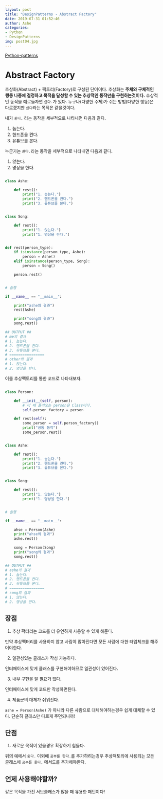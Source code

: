 ```yaml
---
layout: post
title: "DesignPatterns - Abstract Factory"
date: 2019-07-31 01:52:46
author: Ashe
categories:
- Python
- DesignPatterns
img: post04.jpg
---
```


[Python-patterns](https://github.com/faif/python-patterns)

# Abstract Factory

추상화(Abstract) + 팩토리(Factory)로 구성된 단어이다. 추상화는 **주체와 구체적인 행동 나중에 결정하고 목적을 달성할 수 있는 추상적인 동작만을 구현하는것이다.** 추상적인 동작을 예로들자면 `쉰다.`가 있다. 누구나(다양한 주체)가 쉬는 방법(다양한 행동)은 다르겠지만 `쉰다`라는 목적은 같을것이다.

<!--more-->

내가 `쉰다.` 라는 동작을 세부적으로 나타내면 다음과 같다.
1. 눕는다.
2. 핸드폰을 켠다.
3. 유튜브를 본다.

누군가는 `쉰다.`라는 동작을 세부적으로 나타내면 다음과 같다.
1. 앉는다.
2. 명상을 한다.

```python

class Ashe:

    def rest():
        print("1. 눕는다.")
        print("2. 핸드폰을 켠다.")
        print("3. 유튜브를 본다.")


class Song:

    def rest():
        print("1. 앉는다.")
        print("1. 명상을 한다.")


def rest(person_type):
    if isinstance(person_type, Ashe):
        person = Ashe()
    elif isinstance(person_type, Song):
        person = Song()

    person.rest()


# 실행

if __name__ == "__main__":

    print("ashe의 결과")
    rest(Ashe)

    print("song의 결과")
    song.rest()

## OUTPUT ##
# me의 결과
# 1. 눕는다.
# 2. 핸드폰을 켠다.
# 3. 유튜브를 본다.
# ================
# other의 결과
# 1. 앉는다.
# 2. 명상을 한다.
```

이를 추상팩토리를 통한 코드로 나타내보자.

```python

class Person:

    def __init__(self, person):
        # 이 때 들어오는 person은 Class이다.
        self.person_factory = person

    def rest(self):
        some_person = self.person_factory()
        print("공통 동작")
        some_person.rest()


class Ashe:

    def rest():
        print("1. 눕는다.")
        print("2. 핸드폰을 켠다.")
        print("3. 유튜브를 본다.")


class Song:

    def rest():
        print("1. 앉는다.")
        print("1. 명상을 한다.")


# 실행

if __name__ == "__main__":

    ahse = Person(Ashe)
    print("ahse의 결과")
    ashe.rest()

    song = Person(Song)
    print("song의 결과")
    song.rest()

## OUTPUT ##
# ashe의 결과
# 1. 눕는다.
# 2. 핸드폰을 켠다.
# 3. 유튜브를 본다.
# ================
# song의 결과
# 1. 앉는다.
# 2. 명상을 한다.
```

## 장점

1. 추상 팩터리는 코드를 더 유연하게 사용할 수 있게 해준다.

만약 추상팩터리를 사용하지 않고 사람이 많아진다면 모든 사람에 대한 타입체크를 해주어야한다.

2. 일관성있는 클래스가 작성 가능하다.

인터페이스에 맞게 클래스를 구현해야하므로 일관성이 있어진다.

3. 내부 구현을 알 필요가 없다.

인터페이스에 맞게 코드만 작성하면된다.

4. 제품군의 대체가 쉬워진다.

`ashe = Person(Ashe)` 가 아니라 다른 사람으로 대체해야하는경우 쉽게 대체할 수 있다. 단순히 클래스만 다르게 주면되니까!

## 단점

1. 새로운 목적이 있을경우 확장하기 힘들다.

위의 예에서 `쉰다.` 이외에 `공부를 한다.`를 추가하려는경우 추상팩토리에 사용되는 모든 클래스에 `공부를 한다.` 메서드를 추가해야한다.

## 언제 사용해야할까?

같은 목적을 가진 서브클래스가 많을 때 유용한 패턴이다!
